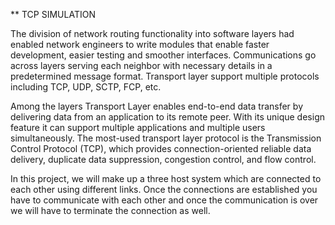 ** TCP SIMULATION

The division of network routing functionality into software layers had enabled network engineers to write modules that enable faster development, easier testing and smoother interfaces. Communications go across layers serving each neighbor with necessary details in a predetermined message format. Transport layer support multiple protocols including TCP, UDP, SCTP, FCP, etc.

Among the layers Transport Layer enables end-to-end data transfer by delivering data from an application to its remote peer. With its unique design feature it can support multiple applications and multiple users simultaneously. The most-used transport layer protocol is the Transmission Control Protocol (TCP), which provides connection-oriented reliable data delivery, duplicate data
suppression, congestion control, and flow control.

In this project, we will make up a three host system which are connected to each other using different links. Once the connections are established you have to communicate with each other and once the communication is over we will have to terminate the connection as well.
